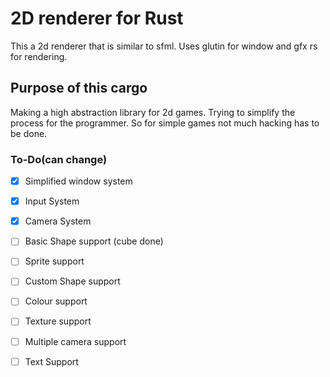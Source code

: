 # 2D renderer for Rust
This a 2d renderer that is similar to sfml.
Uses glutin for window and gfx rs for rendering.
## Purpose of this cargo
Making a high abstraction library for 2d games. Trying to simplify the process for the programmer. So for simple games not much hacking has to be done.

### To-Do(can change)
* [x] Simplified window system 
* [x] Input System
* [x] Camera System
* [ ] Basic Shape support (cube done)
* [ ] Sprite support
* [ ] Custom Shape support
* [ ] Colour support
* [ ] Texture support
* [ ] Multiple camera support
* [ ] Text Support

